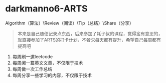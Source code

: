 # darkmanno6-ARTS
Algorithm（算法）\Review（阅读）\Tip（总结）\Share（分享）
> 本来是自己随便记录点东西，后来参加了耗子叔的课程，觉得蛮有意思的，就直接参加了ARTS的打卡计划，不奢求每天都有提升，希望自己每周都有提高吧

1. 每周刷一道leetcode
2. 每周阅一篇英文文章，不仅限于技术
3. 每周做一次工作总结
4. 每周分享一些学习的内容，不仅限于技术
